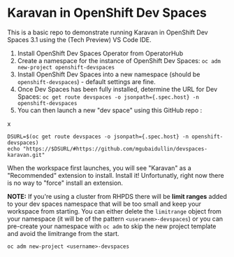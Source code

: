 # Karavan in OpenShift Dev Spaces

This is a basic repo to demonstrate running Karavan in OpenShift Dev Spaces 3.1 using the (Tech Preview) VS Code IDE.

1. Install OpenShift Dev Spaces Operator from OperatorHub
2. Create a namespace for the instance of OpenShift Dev Spaces:
   `oc adm new-project openshift-devspaces`
3. Install OpenShift Dev Spaces into a new namespace (should be `openshift-devspaces`) - default settings are fine.
4. Once Dev Spaces has been fully installed, determine the URL for Dev Spaces:
   `oc get route devspaces -o jsonpath={.spec.host} -n openshift-devspaces`
5. You can then launch a new "dev space" using this GitHub repo :

x
```
DSURL=$(oc get route devspaces -o jsonpath={.spec.host} -n openshift-devspaces)
echo "https://$DSURL/#https://github.com/mgubaidullin/devspaces-karavan.git"
```

When the workspace first launches, you will see "Karavan" as a "Recommended" extension to install.  Install it!  Unfortunatly, right now there is no way to "force" install an extension.

**NOTE:** If you're using a cluster from RHPDS there will be **limit ranges** added to your dev spaces namespace that will be too small and keep your workspace from starting.  You can either delete the `limitrange` object from your namespace (it will be of the pattern `<useranem>-devspaces`) or you can pre-create your namespace with `oc adm` to skip the new project template and avoid the limitrange from the start.

```
oc adm new-project <username>-devspaces
```
